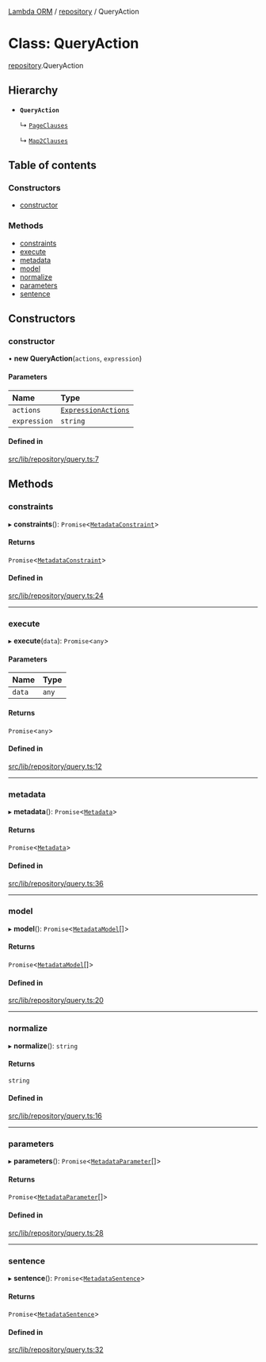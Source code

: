 [Lambda ORM](../README.md) / [repository](../modules/repository.md) / QueryAction

# Class: QueryAction

[repository](../modules/repository.md).QueryAction

## Hierarchy

- **`QueryAction`**

  ↳ [`PageClauses`](repository.PageClauses.md)

  ↳ [`Map2Clauses`](repository.Map2Clauses.md)

## Table of contents

### Constructors

- [constructor](repository.QueryAction.md#constructor)

### Methods

- [constraints](repository.QueryAction.md#constraints)
- [execute](repository.QueryAction.md#execute)
- [metadata](repository.QueryAction.md#metadata)
- [model](repository.QueryAction.md#model)
- [normalize](repository.QueryAction.md#normalize)
- [parameters](repository.QueryAction.md#parameters)
- [sentence](repository.QueryAction.md#sentence)

## Constructors

### constructor

• **new QueryAction**(`actions`, `expression`)

#### Parameters

| Name | Type |
| :------ | :------ |
| `actions` | [`ExpressionActions`](repository.ExpressionActions.md) |
| `expression` | `string` |

#### Defined in

[src/lib/repository/query.ts:7](https://github.com/FlavioLionelRita/lambdaorm/blob/15e828d/src/lib/repository/query.ts#L7)

## Methods

### constraints

▸ **constraints**(): `Promise`<[`MetadataConstraint`](../interfaces/model.MetadataConstraint.md)\>

#### Returns

`Promise`<[`MetadataConstraint`](../interfaces/model.MetadataConstraint.md)\>

#### Defined in

[src/lib/repository/query.ts:24](https://github.com/FlavioLionelRita/lambdaorm/blob/15e828d/src/lib/repository/query.ts#L24)

___

### execute

▸ **execute**(`data`): `Promise`<`any`\>

#### Parameters

| Name | Type |
| :------ | :------ |
| `data` | `any` |

#### Returns

`Promise`<`any`\>

#### Defined in

[src/lib/repository/query.ts:12](https://github.com/FlavioLionelRita/lambdaorm/blob/15e828d/src/lib/repository/query.ts#L12)

___

### metadata

▸ **metadata**(): `Promise`<[`Metadata`](../interfaces/model.Metadata.md)\>

#### Returns

`Promise`<[`Metadata`](../interfaces/model.Metadata.md)\>

#### Defined in

[src/lib/repository/query.ts:36](https://github.com/FlavioLionelRita/lambdaorm/blob/15e828d/src/lib/repository/query.ts#L36)

___

### model

▸ **model**(): `Promise`<[`MetadataModel`](../interfaces/model.MetadataModel.md)[]\>

#### Returns

`Promise`<[`MetadataModel`](../interfaces/model.MetadataModel.md)[]\>

#### Defined in

[src/lib/repository/query.ts:20](https://github.com/FlavioLionelRita/lambdaorm/blob/15e828d/src/lib/repository/query.ts#L20)

___

### normalize

▸ **normalize**(): `string`

#### Returns

`string`

#### Defined in

[src/lib/repository/query.ts:16](https://github.com/FlavioLionelRita/lambdaorm/blob/15e828d/src/lib/repository/query.ts#L16)

___

### parameters

▸ **parameters**(): `Promise`<[`MetadataParameter`](../interfaces/model.MetadataParameter.md)[]\>

#### Returns

`Promise`<[`MetadataParameter`](../interfaces/model.MetadataParameter.md)[]\>

#### Defined in

[src/lib/repository/query.ts:28](https://github.com/FlavioLionelRita/lambdaorm/blob/15e828d/src/lib/repository/query.ts#L28)

___

### sentence

▸ **sentence**(): `Promise`<[`MetadataSentence`](../interfaces/model.MetadataSentence.md)\>

#### Returns

`Promise`<[`MetadataSentence`](../interfaces/model.MetadataSentence.md)\>

#### Defined in

[src/lib/repository/query.ts:32](https://github.com/FlavioLionelRita/lambdaorm/blob/15e828d/src/lib/repository/query.ts#L32)
